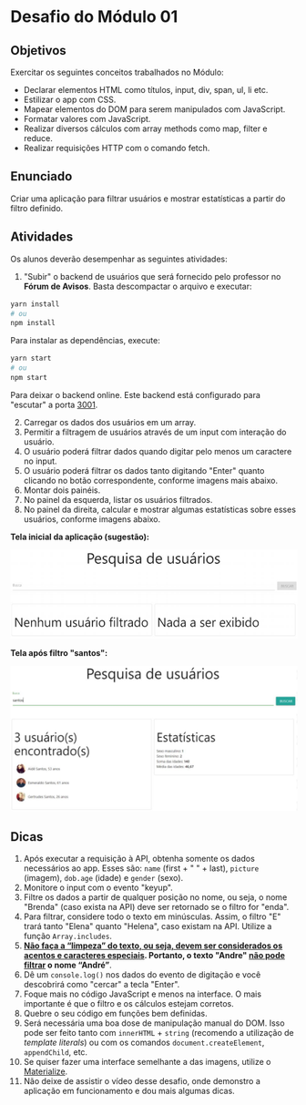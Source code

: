 # Desafio do Módulo 01

## Objetivos

Exercitar os seguintes conceitos trabalhados no Módulo:

- Declarar elementos HTML como títulos, input, div, span, ul, li etc.
- Estilizar o app com CSS.
- Mapear elementos do DOM para serem manipulados com JavaScript.
- Formatar valores com JavaScript.
- Realizar diversos cálculos com array methods como map, filter e reduce.
- Realizar requisições HTTP com o comando fetch.

## Enunciado

Criar uma aplicação para filtrar usuários e mostrar estatísticas a partir do filtro definido.

## Atividades

Os alunos deverão desempenhar as seguintes atividades:

1. "Subir" o backend de usuários que será fornecido pelo professor no **Fórum de Avisos**. Basta descompactar o arquivo e executar:

```bash
yarn install
# ou
npm install
```

Para instalar as dependências, execute:

```bash
yarn start
# ou
npm start
```

Para deixar o backend online. Este backend está configurado para "escutar" a porta [3001](http://localhost:3031).

2. Carregar os dados dos usuários em um array.
3. Permitir a filtragem de usuários através de um input com interação do usuário.
4. O usuário poderá filtrar dados quando digitar pelo menos um caractere no input.
5. O usuário poderá filtrar os dados tanto digitando "Enter" quanto clicando no botão correspondente, conforme imagens mais abaixo.
6. Montar dois painéis.
7. No painel da esquerda, listar os usuários filtrados.
8. No painel da direita, calcular e mostrar algumas estatísticas sobre esses usuários, conforme imagens abaixo.

**Tela inicial da aplicação (sugestão):**

![Exemplo 01](./img/exemplo-01.jpg)

**Tela após filtro "santos":**

![Exemplo 01](./img/exemplo-02.jpg)

## Dicas

1. Após executar a requisição à API, obtenha somente os dados necessários ao app. Esses são: `name` (first + " " + last), `picture` (imagem), `dob.age` (idade) e `gender` (sexo).
2. Monitore o input com o evento "keyup".
3. Filtre os dados a partir de qualquer posição no nome, ou seja, o nome "Brenda" (caso exista na API) deve ser retornado se o filtro for "enda".
4. Para filtrar, considere todo o texto em minúsculas. Assim, o filtro "E" trará tanto "Elena" quanto "Helena", caso existam na API. Utilize a função `Array.includes`.
5. **<u>Não faça a “limpeza” do texto, ou seja, devem ser considerados os acentos e caracteres especiais</u>. Portanto, o texto "Andre" <u>não pode filtrar</u> o nome “André”**.
6. Dê um `console.log()` nos dados do evento de digitação e você descobrirá como "cercar" a tecla "Enter".
7. Foque mais no código JavaScript e menos na interface. O mais importante é que o filtro e os cálculos estejam corretos.
8. Quebre o seu código em funções bem definidas.
9. Será necessária uma boa dose de manipulação manual do DOM. Isso pode ser feito tanto com `innerHTML` + `string` (recomendo a utilização de _template literals_) ou com os comandos `document.createElement`, `appendChild`, etc.
10. Se quiser fazer uma interface semelhante a das imagens, utilize o [Materialize](https://materializecss.com).
11. Não deixe de assistir o vídeo desse desafio, onde demonstro a aplicação em funcionamento e dou mais algumas dicas.
